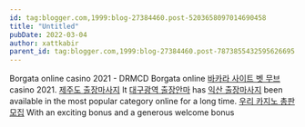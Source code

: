```yaml
---
id: tag:blogger.com,1999:blog-27384460.post-5203658097014690458
title: "Untitled"
pubDate: 2022-03-04
author: xattkabir
parent_id: tag:blogger.com,1999:blog-27384460.post-7873855432595626695
---
```


Borgata online casino 2021 - DRMCD
Borgata online [바카라 사이트 벳 무브](https://worrione.com/) casino 2021. [제주도 출장마사지](https://www.mapyro.com/%ec%a0%9c%ec%a3%bc%eb%8f%84%ec%a3%bc%eb%b3%80-%ea%b0%80%ea%b9%8c%ec%9a%b4%ec%b6%9c%ec%9e%a5%eb%a7%88%ec%82%ac%ec%a7%80.html) It [대구광역 출장안마](https://www.mapyro.com/%eb%8c%80%ea%b5%ac%ea%b4%91%ec%97%ad%ec%b5%9c%ea%b3%a0%ec%9d%98%ec%b6%9c%ec%9e%a5%eb%a7%88%ec%82%ac%ec%a7%80%eb%b0%9b%ec%95%84%eb%b3%b4%ec%84%b8%ec%9a%94.html) has [익산 출장마사지](https://drmcd.com/%ec%9d%b5%ec%82%b0%ec%97%90-%eb%8c%80%ed%95%9c-%ec%9a%b0%ec%88%98%ed%95%9c%ec%b6%9c%ec%9e%a5%ec%95%88%eb%a7%88%eb%a6%ac%eb%b7%b0.html) been available in the most popular category online for a long time. [우리 카지노 총판 모집](https://octcasino.com/) With an exciting bonus and a generous welcome bonus